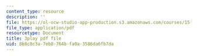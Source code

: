 ```yaml
---
content_type: resource
description: ''
file: https://ol-ocw-studio-app-production.s3.amazonaws.com/courses/15-071-the-analytics-edge-spring-2017/8b8c8c3a7eb8764bfa0a3586da6fb7da_sJalJ1A9NDg.pdf
file_type: application/pdf
resourcetype: Document
title: 3play pdf file
uid: 8b8c8c3a-7eb8-764b-fa0a-3586da6fb7da
---
```

